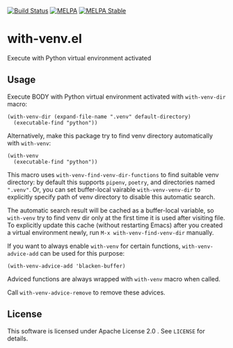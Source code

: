[![Build Status](https://travis-ci.org/10sr/with-venv-el.svg?branch=master)](https://travis-ci.org/10sr/with-venv-el)
[![MELPA](https://melpa.org/packages/with-venv-badge.svg)](https://melpa.org/#/with-venv)
[![MELPA Stable](https://stable.melpa.org/packages/with-venv-badge.svg)](https://stable.melpa.org/#/with-venv)


with-venv.el
============

Execute with Python virtual environment activated


Usage
-----


Execute BODY with Python virtual environment activated with `with-venv-dir` macro:

``` emacs-lisp
(with-venv-dir (expand-file-name ".venv" default-directory)
  (executable-find "python"))
```


Alternatively, make this package try to find venv directory automatically
with `with-venv`:

``` emacs-lisp
(with-venv
  (executable-find "python"))
```


This macro uses `with-venv-find-venv-dir-functions` to find suitable venv
directory: by default this supports `pipenv`, `poetry`, and directories named
`".venv"`.
Or, you can set buffer-local vairable `with-venv-venv-dir` to explicitly
specify path of venv directory to disable this automatic search.

The automatic search result will be cached as a buffer-local variable, so
`with-venv` try to find venv dir only at the first time it is used after
visiting file.
To explicitly update this cache (without restarting Emacs) after you created
a virtual environment newly, run `M-x with-venv-find-venv-dir` manually.


If you want to always enable `with-venv` for certain functions,
`with-venv-advice-add` can be used for this purpose:

``` emacs-lisp
(with-venv-advice-add 'blacken-buffer)
```

Adviced functions are always wrapped with `with-venv` macro when called.

Call `with-venv-advice-remove` to remove these advices.


License
-------

This software is licensed under Apache License 2.0 . See `LICENSE` for details.

